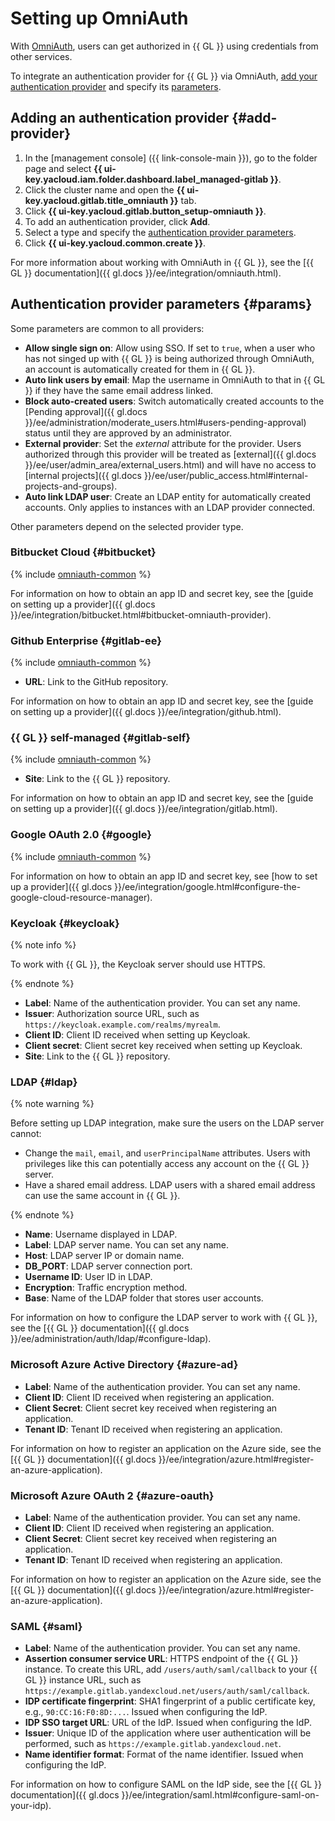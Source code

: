 # Setting up OmniAuth

With [OmniAuth](https://rubygems.org/gems/omniauth/), users can get authorized in {{ GL }} using credentials from other services.

To integrate an authentication provider for {{ GL }} via OmniAuth, [add your authentication provider](#add-provider) and specify its [parameters](#params).

## Adding an authentication provider {#add-provider}

1. In the [management console] ({{ link-console-main }}), go to the folder page and select **{{ ui-key.yacloud.iam.folder.dashboard.label_managed-gitlab }}**.
1. Click the cluster name and open the **{{ ui-key.yacloud.gitlab.title_omniauth }}** tab.
1. Click **{{ ui-key.yacloud.gitlab.button_setup-omniauth }}**.
1. To add an authentication provider, click **Add**.
1. Select a type and specify the [authentication provider parameters](#params).
1. Click **{{ ui-key.yacloud.common.create }}**.

For more information about working with OmniAuth in {{ GL }}, see the [{{ GL }} documentation]({{ gl.docs }}/ee/integration/omniauth.html).

## Authentication provider parameters {#params}

Some parameters are common to all providers:

* **Allow single sign on**: Allow using SSO. If set to `true`, when a user who has not singed up with {{ GL }} is being authorized through OmniAuth, an account is automatically created for them in {{ GL }}.
* **Auto link users by email**: Map the username in OmniAuth to that in {{ GL }} if they have the same email address linked.
* **Block auto-created users**: Switch automatically created accounts to the [Pending approval]({{ gl.docs }}/ee/administration/moderate_users.html#users-pending-approval) status until they are approved by an administrator.
* **External provider**: Set the _external_ attribute for the provider. Users authorized through this provider will be treated as [external]({{ gl.docs }}/ee/user/admin_area/external_users.html) and will have no access to [internal projects]({{ gl.docs }}/ee/user/public_access.html#internal-projects-and-groups).
* **Auto link LDAP user**: Create an LDAP entity for automatically created accounts. Only applies to instances with an LDAP provider connected.

Other parameters depend on the selected provider type.

### Bitbucket Cloud {#bitbucket}

{% include [omniauth-common](../../_includes/managed-gitlab/omniauth-common.md) %}

For information on how to obtain an app ID and secret key, see the [guide on setting up a provider]({{ gl.docs }}/ee/integration/bitbucket.html#bitbucket-omniauth-provider).

### Github Enterprise {#gitlab-ee}

{% include [omniauth-common](../../_includes/managed-gitlab/omniauth-common.md) %}
* **URL**: Link to the GitHub repository.

For information on how to obtain an app ID and secret key, see the [guide on setting up a provider]({{ gl.docs }}/ee/integration/github.html).

### {{ GL }} self-managed {#gitlab-self}

{% include [omniauth-common](../../_includes/managed-gitlab/omniauth-common.md) %}
* **Site**: Link to the {{ GL }} repository.

For information on how to obtain an app ID and secret key, see the [guide on setting up a provider]({{ gl.docs }}/ee/integration/gitlab.html).

### Google OAuth 2.0 {#google}

{% include [omniauth-common](../../_includes/managed-gitlab/omniauth-common.md) %}

For information on how to obtain an app ID and secret key, see [how to set up a provider]({{ gl.docs }}/ee/integration/google.html#configure-the-google-cloud-resource-manager).

### Keycloak {#keycloak}

{% note info %}

To work with {{ GL }}, the Keycloak server should use HTTPS.

{% endnote %}

* **Label**: Name of the authentication provider. You can set any name.
* **Issuer**: Authorization source URL, such as `https://keycloak.example.com/realms/myrealm`.
* **Client ID**: Client ID received when setting up Keycloak.
* **Client secret**: Client secret key received when setting up Keycloak.
* **Site**: Link to the {{ GL }} repository.

### LDAP {#ldap}

{% note warning %}

Before setting up LDAP integration, make sure the users on the LDAP server cannot:

* Change the `mail`, `email`, and `userPrincipalName` attributes. Users with privileges like this can potentially access any account on the {{ GL }} server.
* Have a shared email address. LDAP users with a shared email address can use the same account in {{ GL }}.

{% endnote %}

* **Name**: Username displayed in LDAP.
* **Label**: LDAP server name. You can set any name.
* **Host**: LDAP server IP or domain name.
* **DB_PORT**: LDAP server connection port.
* **Username ID**: User ID in LDAP.
* **Encryption**: Traffic encryption method.
* **Base**: Name of the LDAP folder that stores user accounts.

For information on how to configure the LDAP server to work with {{ GL }}, see the [{{ GL }} documentation]({{ gl.docs }}/ee/administration/auth/ldap/#configure-ldap).

### Microsoft Azure Active Directory {#azure-ad}

* **Label**: Name of the authentication provider. You can set any name.
* **Client ID**: Client ID received when registering an application.
* **Client Secret**: Client secret key received when registering an application.
* **Tenant ID**: Tenant ID received when registering an application.

For information on how to register an application on the Azure side, see the [{{ GL }} documentation]({{ gl.docs }}/ee/integration/azure.html#register-an-azure-application).

### Microsoft Azure OAuth 2 {#azure-oauth}

* **Label**: Name of the authentication provider. You can set any name.
* **Client ID**: Client ID received when registering an application.
* **Client Secret**: Client secret key received when registering an application.
* **Tenant ID**: Tenant ID received when registering an application.

For information on how to register an application on the Azure side, see the [{{ GL }} documentation]({{ gl.docs }}/ee/integration/azure.html#register-an-azure-application).

### SAML {#saml}

* **Label**: Name of the authentication provider. You can set any name.
* **Assertion consumer service URL**: HTTPS endpoint of the {{ GL }} instance. To create this URL, add `/users/auth/saml/callback` to your {{ GL }} instance URL, such as `https://example.gitlab.yandexcloud.net/users/auth/saml/callback`.
* **IDP certificate fingerprint**: SHA1 fingerprint of a public certificate key, e.g., `90:CC:16:F0:8D:...`. Issued when configuring the IdP.
* **IDP SSO target URL**: URL of the IdP. Issued when configuring the IdP.
* **Issuer**: Unique ID of the application where user authentication will be performed, such as `https://example.gitlab.yandexcloud.net`.
* **Name identifier format**: Format of the name identifier. Issued when configuring the IdP.

For information on how to configure SAML on the IdP side, see the [{{ GL }} documentation]({{ gl.docs }}/ee/integration/saml.html#configure-saml-on-your-idp).
